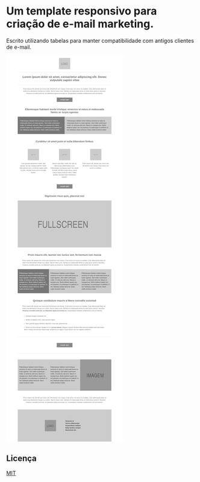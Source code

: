 # Um template responsivo para criação de e-mail marketing.

Escrito utilizando tabelas para manter compatibilidade com antigos clientes de e-mail.

![template preview](screenshot.png)


## Licença

[MIT](LICENSE)